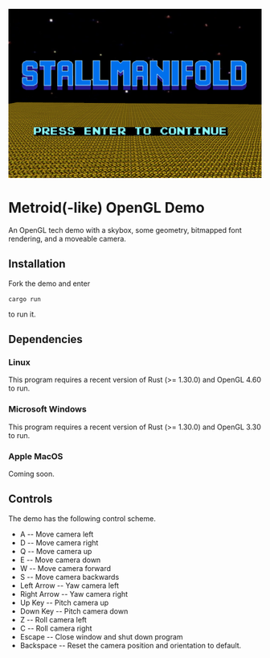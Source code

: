 ![Title Screen](readme.png)
# Metroid(-like) OpenGL Demo
An OpenGL tech demo with a skybox, some geometry, bitmapped font rendering, and a moveable camera.

## Installation
Fork the demo and enter
```
cargo run
```
to run it.

## Dependencies
### Linux
This program requires a recent version of Rust (>= 1.30.0) and OpenGL 4.60 to run.
### Microsoft Windows
This program requires a recent version of Rust (>= 1.30.0) and OpenGL 3.30 to run.
### Apple MacOS
Coming soon.

## Controls
The demo has the following control scheme.
* A -- Move camera left
* D -- Move camera right
* Q -- Move camera up
* E -- Move camera down
* W -- Move camera forward
* S -- Move camera backwards
* Left Arrow -- Yaw camera left
* Right Arrow -- Yaw camera right
* Up Key -- Pitch camera up
* Down Key -- Pitch camera down
* Z -- Roll camera left
* C -- Roll camera right
* Escape -- Close window and shut down program
* Backspace -- Reset the camera position and orientation to default.